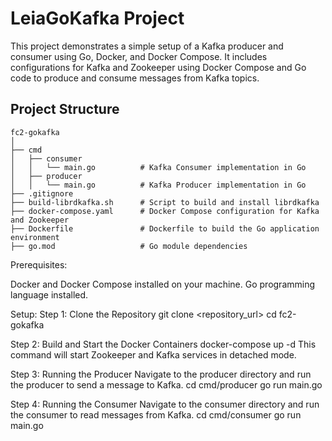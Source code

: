 # LeiaGoKafka Project

This project demonstrates a simple setup of a Kafka producer and consumer using Go, Docker, and Docker Compose. It includes configurations for Kafka and Zookeeper using Docker Compose and Go code to produce and consume messages from Kafka topics.

## Project Structure

```plaintext
fc2-gokafka
│
├── cmd
│   ├── consumer
│   │   └── main.go          # Kafka Consumer implementation in Go
│   ├── producer
│   │   └── main.go          # Kafka Producer implementation in Go
├── .gitignore
├── build-librdkafka.sh      # Script to build and install librdkafka
├── docker-compose.yaml      # Docker Compose configuration for Kafka and Zookeeper
├── Dockerfile               # Dockerfile to build the Go application environment
├── go.mod                   # Go module dependencies
```

Prerequisites:

Docker and Docker Compose installed on your machine.
Go programming language installed.

Setup:
Step 1: 
Clone the Repository
git clone <repository_url>
cd fc2-gokafka

Step 2: Build and Start the Docker Containers
docker-compose up -d
This command will start Zookeeper and Kafka services in detached mode.

Step 3: Running the Producer
Navigate to the producer directory and run the producer to send a message to Kafka.
cd cmd/producer
go run main.go

Step 4: Running the Consumer
Navigate to the consumer directory and run the consumer to read messages from Kafka.
cd cmd/consumer
go run main.go
